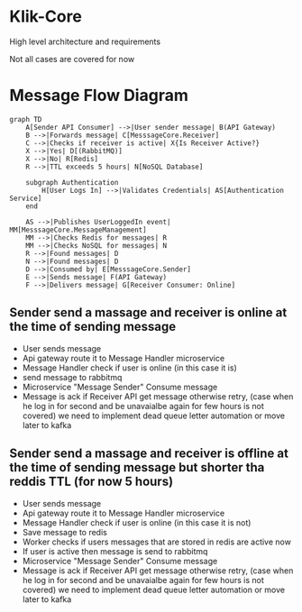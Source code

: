 # Klik-Core

High level architecture and requirements

Not all cases are covered for now


# Message Flow Diagram

```mermaid
graph TD
    A[Sender API Consumer] -->|User sender message| B(API Gateway)
    B -->|Forwards message| C[MesssageCore.Receiver]
    C -->|Checks if receiver is active| X{Is Receiver Active?}
    X -->|Yes| D[(RabbitMQ)]
    X -->|No| R[Redis]
    R -->|TTL exceeds 5 hours| N[NoSQL Database]

    subgraph Authentication
        H[User Logs In] -->|Validates Credentials| AS[Authentication Service]
    end

    AS -->|Publishes UserLoggedIn event| MM[MesssageCore.MessageManagement]
    MM -->|Checks Redis for messages| R
    MM -->|Checks NoSQL for messages| N
    R -->|Found messages| D
    N -->|Found messages| D
    D -->|Consumed by| E[MesssageCore.Sender]
    E -->|Sends message| F(API Gateway)
    F -->|Delivers message| G[Receiver Consumer: Online]

```

## Sender send a massage and receiver is online at the time of sending message 


* User sends message
* Api gateway route it to Message Handler microservice
* Message Handler check if user is online (in this case it is)
* send message to rabbitmq
* Microservice "Message Sender" Consume message
* Message is ack if Receiver API get message otherwise retry, (case when he log in for second and be unavaialbe again for few hours is not covered) we need to implement dead queue letter automation or move later to kafka

## Sender send a massage and receiver is offline at the time of sending message but shorter tha reddis TTL (for now 5 hours)

* User sends message
* Api gateway route it to Message Handler microservice
* Message Handler check if user is online (in this case it is not)
* Save message to redis
* Worker checks if users messages that are stored in redis are active now
* If user is active then message is send to rabbitmq
* Microservice "Message Sender" Consume message
* Message is ack if Receiver API get message otherwise retry, (case when he log in for second and be unavaialbe again for few hours is not covered) we need to implement dead queue letter automation or move later to kafka

